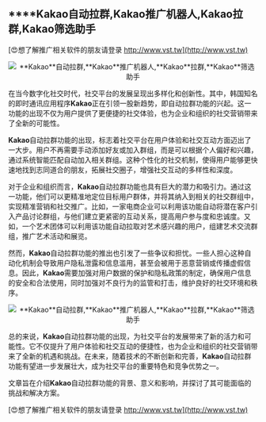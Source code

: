 ## ****Kakao**自动拉群,**Kakao**推广机器人,**Kakao**拉群,**Kakao**筛选助手**

[😍想了解推广相关软件的朋友请登录 http://www.vst.tw](http://www.vst.tw)

 <center><img src="https://vst.tw/MP4/tuiguang/png/4.png" alt="**Kakao**自动拉群,**Kakao**推广机器人,**Kakao**拉群,**Kakao**筛选助手"></center>

在当今数字化社交时代，社交平台的发展呈现出多样化和创新性。其中，韩国知名的即时通讯应用程序**Kakao**正在引领一股新趋势，即自动拉群功能的兴起。这一功能的出现不仅为用户提供了更便捷的社交体验，也为企业和组织的社交营销带来了全新的可能性。

**Kakao**自动拉群功能的出现，标志着社交平台在用户体验和社交互动方面迈出了一大步。用户不再需要手动添加好友或加入群组，而是可以根据个人偏好和兴趣，通过系统智能匹配自动加入相关群组。这种个性化的社交机制，使得用户能够更快速地找到志同道合的朋友，拓展社交圈子，增强社交互动的多样性和深度。

对于企业和组织而言，**Kakao**自动拉群功能也具有巨大的潜力和吸引力。通过这一功能，他们可以更精准地定位目标用户群体，并将其纳入到相关的社交群组中，实现精准营销和社交推广。比如，一家电商企业可以利用该功能自动将潜在客户引入产品讨论群组，与他们建立更紧密的互动关系，提高用户参与度和忠诚度。又如，一个艺术团体可以利用该功能自动拉取对艺术感兴趣的用户，组建艺术交流群组，推广艺术活动和展览。

然而，**Kakao**自动拉群功能的推出也引发了一些争议和担忧。一些人担心这种自动化机制会导致用户隐私泄露和信息滥用，甚至会被用于恶意营销或传播虚假信息。因此，**Kakao**需要加强对用户数据的保护和隐私政策的制定，确保用户信息的安全和合法使用，同时加强对不良行为的监管和打击，维护良好的社交环境和秩序。

 <center><img src="https://vst.tw/MP4/tuiguang/png/2.png" alt="**Kakao**自动拉群,**Kakao**推广机器人,**Kakao**拉群,**Kakao**筛选助手"></center>

总的来说，**Kakao**自动拉群功能的出现，为社交平台的发展带来了新的活力和可能性。它不仅提升了用户体验和社交互动的便捷性，也为企业和组织的社交营销带来了全新的机遇和挑战。在未来，随着技术的不断创新和完善，**Kakao**自动拉群功能有望进一步发展壮大，成为社交平台的重要特色和竞争优势之一。

文章旨在介绍**Kakao**自动拉群功能的背景、意义和影响，并探讨了其可能面临的挑战和解决方案。

[😍想了解推广相关软件的朋友请登录 http://www.vst.tw](http://www.vst.tw)



